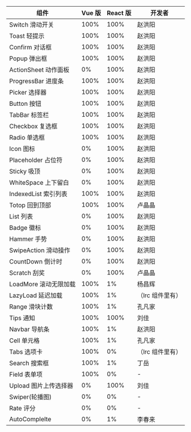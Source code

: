 | 组件                  | Vue 版 | React 版 | 开发者           |
| --------------------- | ------ | -------- | ---------------- |
| Switch 滑动开关       | 100%   | 100%     | 赵洪阳           |
| Toast 轻提示          | 100%   | 100%     | 赵洪阳           |
| Confirm 对话框        | 100%   | 100%     | 赵洪阳           |
| Popup 弹出框          | 100%   | 100%     | 赵洪阳           |
| ActionSheet 动作面板  | 0%     | 100%     | 赵洪阳           |
| ProgressBar 进度条    | 100%   | 100%     | 赵洪阳           |
| Picker 选择器         | 100%   | 100%     | 赵洪阳           |
| Button 按钮           | 100%   | 100%     | 赵洪阳           |
| TabBar 标签栏         | 100%   | 100%     | 赵洪阳           |
| Checkbox 复选框       | 100%   | 100%     | 赵洪阳           |
| Radio 单选框          | 100%   | 100%     | 赵洪阳           |
| Icon 图标             | 0%     | 100%     | 赵洪阳           |
| Placeholder 占位符    | 0%     | 100%     | 赵洪阳           |
| Sticky 吸顶           | 0%     | 100%     | 赵洪阳           |
| WhiteSpace 上下留白   | 0%     | 100%     | 赵洪阳           |
| IndexedList 索引列表  | 100%   | 100%     | 赵洪阳           |
| Totop 回到顶部        | 100%   | 100%     | 卢晶晶           |
| List 列表             | 0%     | 100%     | 赵洪阳           |
| Badge 徽标            | 0%     | 100%     | 赵洪阳           |
| Hammer 手势           | 0%     | 100%     | 赵洪阳           |
| SwipeAction 滑动操作  | 0%     | 100%     | 赵洪阳           |
| CountDown 倒计时      | 0%     | 100%     | 赵洪阳           |
| Scratch 刮奖          | 0%     | 100%     | 卢晶晶           |
| LoadMore 滚动无限加载 | 100%   | 1%       | 杨昌辉           |
| LazyLoad 延迟加载     | 100%   | 1%       | （lrc 组件里有） |
| Range 滑块计数        | 100%   | 1%       | 孔凡家           |
| Tips 通知             | 100%   | 100%       | 刘佳             |
| Navbar 导航条         | 100%   | 1%       | 赵洪阳               |
| Cell 单元格           | 100%   | 1%       | 孔凡家           |
| Tabs 选项卡           | 100%   | 0%       | （lrc 组件里有） |
| Search 搜索框         | 100%   | 1%       | 丁岳             |
| Field 表单项          | 100%   | 0%       | -                |
| Upload 图片上传选择器 | 0%     | 100%      | 刘佳             |
| Swiper(轮播图)        | 0%     | 0%       | -                |
| Rate 评分             | 0%     | 0%       | -                |
| AutoComplelte         | 0%     | 1%       | 李春来           |
